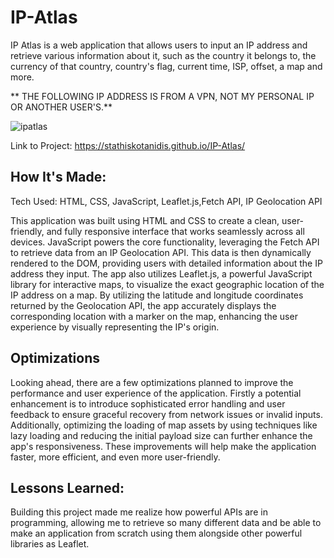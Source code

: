 # IP-Atlas

IP Atlas is a web application that allows users to input an IP address and retrieve various information about it, such as the country it belongs to, the currency of that country, country's flag, current time, ISP, offset, a map and more. 

** THE FOLLOWING IP ADDRESS IS FROM A VPN, NOT MY PERSONAL IP OR ANOTHER USER'S.**

![ipatlas](https://github.com/user-attachments/assets/64a9b6c6-e33b-4484-8513-4028f5a577af)

Link to Project: https://stathiskotanidis.github.io/IP-Atlas/

## How It's Made:
Tech Used: HTML, CSS, JavaScript, Leaflet.js,Fetch API, IP Geolocation API

This application was built using HTML and CSS to create a clean, user-friendly, and fully responsive interface that works seamlessly across all devices. JavaScript powers the core functionality, leveraging the Fetch API to retrieve data from an IP Geolocation API. This data is then dynamically rendered to the DOM, providing users with detailed information about the IP address they input. The app also utilizes Leaflet.js, a powerful JavaScript library for interactive maps, to visualize the exact geographic location of the IP address on a map. By utilizing the latitude and longitude coordinates returned by the Geolocation API, the app accurately displays the corresponding location with a marker on the map, enhancing the user experience by visually representing the IP's origin.

## Optimizations
Looking ahead, there are a few  optimizations planned to improve the performance and user experience of the application. Firstly a  potential enhancement is to introduce sophisticated error handling and user feedback to ensure graceful recovery from network issues or invalid inputs. Additionally, optimizing the loading of map assets by using techniques like lazy loading and reducing the initial payload size can further enhance the app's responsiveness. These improvements will help make the application faster, more efficient, and even more user-friendly.

## Lessons Learned:
Building this project made me realize how powerful APIs are in programming, allowing me to retrieve so many different data and be able to make an application from scratch using them alongside other powerful libraries as Leaflet.
